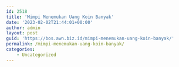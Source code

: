 ```yaml
---
id: 2518
title: 'Mimpi Menemukan Uang Koin Banyak'
date: '2023-02-02T21:44:01+00:00'
author: admin
layout: post
guid: 'https://bos.awn.biz.id/mimpi-menemukan-uang-koin-banyak/'
permalink: /mimpi-menemukan-uang-koin-banyak/
categories:
    - Uncategorized
---
```


